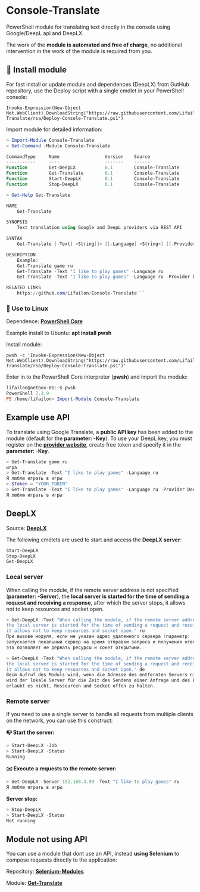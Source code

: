 # Console-Translate

PowerShell module for translating text directly in the console using Google/DeepL api and DeepLX.

The work of the **module is automated and free of charge**, no additional intervention in the work of the module is required from you.

## 🚀 Install module

For fast install or update module and dependences (DeepLX) from GutHub repository, use the Deploy script with a single cmdlet in your PowerShell console:

```
Invoke-Expression(New-Object Net.WebClient).DownloadString("https://raw.githubusercontent.com/Lifailon/Console-Translate/rsa/Deploy-Console-Translate.ps1")
```

Import module for detailed information:

```PowerShell
> Import-Module Console-Translate
> Get-Command -Module Console-Translate

CommandType     Name                 Version    Source
-----------     ----                 -------    ------
Function        Get-DeepLX           0.1        Console-Translate
Function        Get-Translate        0.1        Console-Translate
Function        Start-DeepLX         0.1        Console-Translate
Function        Stop-DeepLX          0.1        Console-Translate

> Get-Help Get-Translate

NAME
    Get-Translate

SYNOPSIS
    Text translation using Google and DeepL providers via REST API

SYNTAX
    Get-Translate [-Text] <String[]> [[-Language] <String>] [[-Provider] <String>] [[-Key] <String>] [<CommonParameters>]

DESCRIPTION
    Example:
    Get-Translate game ru
    Get-Translate -Text "I like to play games" -Language ru
    Get-Translate -Text "I like to play games" -Language ru -Provider DeepL

RELATED LINKS
    https://github.com/Lifailon/Console-Translate```
```

### 🐧 Use to Linux

Dependence: **[PowerShell Core](https://github.com/PowerShell/PowerShell)**

Example install to Ubuntu: **apt install pwsh**

Install module:

```
pwsh -c 'Invoke-Expression(New-Object Net.WebClient).DownloadString("https://raw.githubusercontent.com/Lifailon/Console-Translate/rsa/Deploy-Console-Translate.ps1")'
```

Enter in to the PowerShell Core interpreter (**pwsh**) and import the module:

```PowerShell
lifailon@netbox-01:~$ pwsh
PowerShell 7.3.9
PS /home/lifailon> Import-Module Console-Translate
```

## Example use API

To translate using Google Translate, a **public API key** has been added to the module (default for the **parameter: -Key**). To use your DeepL key, you must register on the **[provider website](https://www.deepl.com/ru/pro-api?cta=header-pro-api)**, create free token and specify it in the **parameter: -Key**.

```PowerShell
> Get-Translate game ru
игра
> Get-Translate -Text "I like to play games" -Language ru
Я люблю играть в игры
> $Token = "YOUR_TOKEN"
> Get-Translate -Text "I like to play games" -Language ru -Provider DeepL -Key $Token
Я люблю играть в игры
```

## DeepLX

Source: **[DeepLX](https://github.com/OwO-Network/DeepLX)**

The following cmdlets are used to start and access the **DeepLX server**:

```PowerShell
Start-DeepLX
Stop-DeepLX
Get-DeepLX
```

### Local server

When calling the module, if the remote server address is not specified (**parameter: -Server**), the **local server is started for the time of sending a request and receiving a response**, after which the server stops, it allows not to keep resources and socket open.

```PowerShell
> Get-DeepLX -Text "When calling the module, if the remote server address is not specified (parameter: -Server), 
the local server is started for the time of sending a request and receiving a response, after which the server stops, 
it allows not to keep resources and socket open." ru
При вызове модуля, если не указан адрес удаленного сервера (параметр: -Server)
запускается локальный сервер на время отправки запроса и получения ответа, после чего сервер останавливается,
это позволяет не держать ресурсы и сокет открытыми.

> Get-DeepLX -Text "When calling the module, if the remote server address is not specified (parameter: -Server), 
the local server is started for the time of sending a request and receiving a response, after which the server stops, 
it allows not to keep resources and socket open." de
Beim Aufruf des Moduls wird, wenn die Adresse des entfernten Servers nicht angegeben wird (Parameter: -Server),
wird der lokale Server für die Zeit des Sendens einer Anfrage und des Empfangs einer Antwort gestartet, danach stoppt der Server,
erlaubt es nicht, Ressourcen und Socket offen zu halten.
```

### Remote server

If you need to use a single server to handle all requests from multiple clients on the network, you can use this construct:

**📭 Start the server:**

```PowerShell
> Start-DeepLX -Job
> Start-DeepLX -Status
Running
```

**✉️ Execute a requests to the remote server:**

```PowerShell
> Get-DeepLX -Server 192.168.3.99 -Text "I like to play games" ru
Я люблю играть в игры
```

**Server stop:**

```PowerShell
> Stop-DeepLX
> Start-DeepLX -Status
Not running
```

## Module not using API

You can use a module that dont use an API, instead **using Selenium** to compose requests directly to the application:

Repository: **[Selenium-Modules](https://github.com/Lifailon/Selenium-Modules)**

Module: **[Get-Translate](https://github.com/Lifailon/Selenium-Modules/blob/rsa/Modules/Get-Translate.psm1)**

